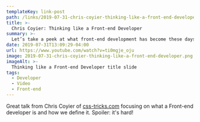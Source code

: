 ```yaml
---
templateKey: link-post
path: /links/2019-07-31-chris-coyier-thinking-like-a-front-end-developer
title: >-
  Chris Coyier: Thinking like a Front-end Developer
summary: >-
  Let’s take a peek at what front-end development has become these days. Starting from what the role is, where we sit, and the expectations of us. Then we’ll get into the problems we face, how to approach them, and the tools we have at our disposal. We’ll look at how Gutenberg might fit into our lives as front-end developers.
date: 2019-07-31T13:09:29-04:00
url: https://www.youtube.com/watch?v=ti0mgje_oju
image: 2019-07-31-chris-coyier-thinking-like-a-front-end-developer.png
imageAlt: >-
  Thinking like a Front-end Developer title slide
tags:
  - Developer
  - Video
  - Front-end
---
```


Great talk from Chris Coyier of [css-tricks.com](https://css-tricks.com) focusing on what a Front-end developer is and how we define it. Spoiler: it's hard!
